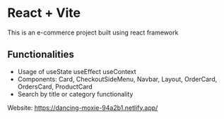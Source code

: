 # React + Vite

This is an e-commerce project built using react framework

## Functionalities

- Usage of useState useEffect useContext
- Components: Card, CheckoutSideMenu, Navbar, Layout, OrderCard, OrdersCard, ProductCard 
- Search by title or category functionality

Website: https://dancing-moxie-94a2b1.netlify.app/
